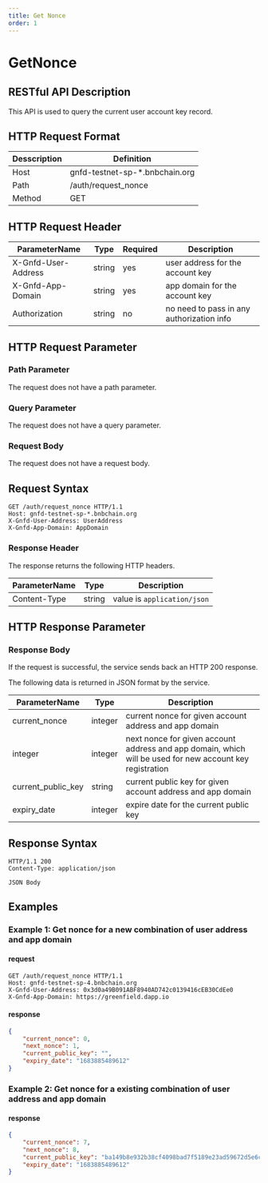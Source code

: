```yaml
---
title: Get Nonce
order: 1
---
```


# GetNonce

## RESTful API Description

This API is used to query the current user account key record.

## HTTP Request Format

| Desscription | Definition                     |
| ------------ | ------------------------------ |
| Host         | gnfd-testnet-sp-*.bnbchain.org |
| Path         | /auth/request_nonce            |
| Method       | GET                            |

## HTTP Request Header

| ParameterName       | Type   | Required | Description                               |
| ------------------- | ------ | -------- | ----------------------------------------- |
| X-Gnfd-User-Address | string | yes      | user address for the account key          |
| X-Gnfd-App-Domain   | string | yes      | app domain for the account key            |
| Authorization       | string | no       | no need to pass in any authorization info |

## HTTP Request Parameter

### Path Parameter

The request does not have a path parameter.

### Query Parameter
The request does not have a query parameter.
### Request Body

The request does not have a request body.


## Request Syntax
```HTTP
GET /auth/request_nonce HTTP/1.1
Host: gnfd-testnet-sp-*.bnbchain.org
X-Gnfd-User-Address: UserAddress
X-Gnfd-App-Domain: AppDomain
```

### Response Header
The response returns the following HTTP headers.

| ParameterName | Type   | Description                 |
| ------------- | ------ | --------------------------- |
| Content-Type  | string | value is `application/json` |

## HTTP Response Parameter

### Response Body

If the request is successful, the service sends back an HTTP 200 response.

The following data is returned in JSON format by the service.

| ParameterName      | Type    | Description                                                                                              |
| ------------------ | ------- | -------------------------------------------------------------------------------------------------------- |
| current_nonce      | integer | current nonce for given account address and app domain                                                   |
| integer            | integer | next nonce for given account address and app domain, which will be used for new account key registration |
| current_public_key | string  | current public key for given account address and app domain                                              |
| expiry_date        | integer | expire date for the current public key                                                                   |

## Response Syntax
```HTTP
HTTP/1.1 200
Content-Type: application/json

JSON Body
```



## Examples

### Example 1: Get nonce for a new combination of user address and app domain
#### request
```HTTP
GET /auth/request_nonce HTTP/1.1
Host: gnfd-testnet-sp-4.bnbchain.org
X-Gnfd-User-Address: 0x3d0a49B091ABF8940AD742c0139416cEB30CdEe0
X-Gnfd-App-Domain: https://greenfield.dapp.io
```

#### response
```json
{
    "current_nonce": 0,
    "next_nonce": 1,
    "current_public_key": "",
    "expiry_date": "1683885489612"
}
```
### Example 2: Get nonce for a existing combination of user address and app domain

#### response
```json
{
    "current_nonce": 7,
    "next_nonce": 8,
    "current_public_key": "ba149b8e932b38cf4098bad7f5189e23ad59672d5e6cb141c515e0e34ea9652e",
    "expiry_date": "1683885489612"
}
```